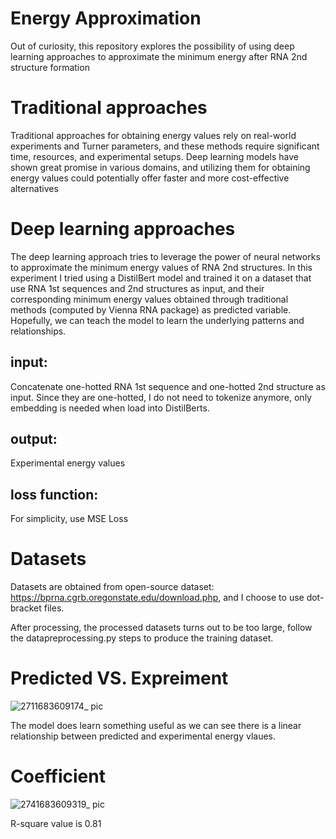 # Energy Approximation
Out of curiosity, this repository explores the possibility of using deep learning approaches to approximate the minimum energy after RNA 2nd structure formation


# Traditional approaches
Traditional approaches for obtaining energy values rely on real-world experiments and Turner parameters, and these methods require significant time, resources, and experimental setups. Deep learning models have shown great promise in various domains, and utilizing them for obtaining energy values could potentially offer faster and more cost-effective alternatives

# Deep learning approaches
The deep learning approach tries to leverage the power of neural networks to approximate the minimum energy values of RNA 2nd structures. In this experiment I tried using a DistilBert model and trained it on a dataset that use RNA 1st sequences and 2nd structures as input, and their corresponding minimum energy values obtained through traditional methods (computed by Vienna RNA package) as predicted variable. Hopefully, we can teach the model to learn the underlying patterns and relationships.
## input:
Concatenate one-hotted RNA 1st sequence and one-hotted 2nd structure as input. Since they are one-hotted, I do not need to tokenize anymore, only embedding is needed when load into DistilBerts.
## output: 
Experimental energy values
## loss function: 
For simplicity, use MSE Loss

# Datasets
Datasets are obtained from open-source dataset: https://bprna.cgrb.oregonstate.edu/download.php, and I choose to use dot-bracket files.

After processing, the processed datasets turns out to be too large, follow the datapreprocessing.py steps to produce the training dataset.

# Predicted VS. Expreiment
![2711683609174_ pic](https://github.com/liangkunn/EnergyApproximation/assets/36016499/8d87e9f0-7fd3-4034-832b-42f0daa34c24)

The model does learn something useful as we can see there is a linear relationship between predicted and experimental energy vlaues. 

# Coefficient
![2741683609319_ pic](https://github.com/liangkunn/EnergyApproximation/assets/36016499/90239713-cfe4-4375-bde2-89d9214917c2)

R-square value is 0.81
